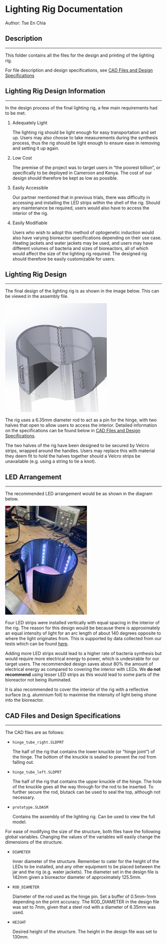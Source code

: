 # Lighting Rig Documentation

Author: Tse En Chia

## Description
---

This folder contains all the files for the design and printing of the lighting rig.

For file description and design specifications, see [CAD Files and Design Specifications](#cad-files-and-design-specifications)

## Lighting Rig Design Information
---

In the design process of the final lighting rig, a few main requirements had to be met.

1. Adequately Light

    The lighting rig should be light enough for easy transportation and set up. Users may also choose to take measurements during the synthesis process, thus the rig should be light enough to ensure ease in removing and setting it up again.

2. Low Cost

    The premise of the project was to target users in “the poorest billion”, or specifically to be deployed in Cameroon and Kenya. The cost of our design should therefore be kept as low as possible.

3. Easily Accessible

    Our partner mentioned that in previous trials, there was difficulty in accessing and installing the LED strips within the shell of the rig. Should any maintenance be required, users would also have to access the interior of the rig.

4. Easily Modifiable

    Users who wish to adopt this method of optogenetic induction would also have varying bioreactor specifications depending on their use case. Heating jackets and water jackets may be used, and users may have different volumes of bacteria and sizes of bioreactors, all of which would affect the size of the lighting rig required. The designed rig should therefore be easily customizable for users. 

## Lighting Rig Design
---

The final design of the lighting rig is as shown in the image below. This can be viewed in the assembly file.

<img src="images/CAD_design.jpg" alt="CAD design" height="350" />

The rig uses a 6.35mm diameter rod to act as a pin for the hinge, with two halves that open to allow users to access the interior. Detailed information on the specifications can be found below in [CAD Files and Design Specifications](#cad-files-and-design-specifications).

The two halves of the rig have been designed to be secured by Velcro strips, wrapped around the handles. Users may replace this with material they deem fit to hold the halves together should a Velcro strips be unavailable (e.g. using a string to tie a knot).
  
## LED Arrangement
---

The recommended LED arrangement would be as shown in the diagram below.

<img src="images/lighting_rig.jpg" alt="lighting rig" height="350" />
  
Four LED strips were installed vertically with equal spacing in the interior of the rig. The reason for this design would be because there is approximately an equal intensity of light for an arc length of about 140 degrees opposite to where the light originates from. This is supported by data collected from our tests which can be found [here](https://github.com/ArnavKoshy/GM2-OptogeneticControl/tree/main/Testing%20Rig).
  
Adding more LED strips would lead to a higher rate of bacteria synthesis but would require more electrical energy to power, which is undesirable for our target users. The recommended design saves about 80% the amount of electrical energy as compared to covering the interior with LEDs. We **do not recommend** using lesser LED strips as this would lead to some parts of the bioreactor not being illuminated.
  
It is also recommended to cover the interior of the rig with a reflective surface (e.g. aluminium foil) to maximise the intensity of light being shone into the bioreactor.

## CAD Files and Design Specifications
---

  The CAD files are as follows:

- `hinge_tube_right.SLDPRT`

  The half of the rig that contains the lower knuckle (or “hinge joint”) of the hinge. The bottom of the knuckle is sealed to prevent the rod from falling out.

- `hinge_tube_left.SLDPRT`

  The half of the rig that contains the upper knuckle of the hinge. The hole of the knuckle goes all the way through for the rod to be inserted. To further secure the rod, blutack can be used to seal the top, although not necessary.

- `prototype.SLDASM`

  Contains the assembly of the lighting rig. Can be used to view the full model.

For ease of modifying the size of the structure, both files have the following global variables. Changing the values of the variables will easily change the dimensions of the structure.
  
- `DIAMETER`

  Inner diameter of the structure. Remember to cater for the height of the LEDs to be installed, and any other equipment to be placed between the jar and the rig (e.g. water jackets). The diameter set in the design file is 142mm given a bioreactor diameter of approximately 125.5mm.

- `ROD_DIAMETER`

  Diameter of the rod used as the hinge pin. Set a buffer of 0.5mm-1mm depending on the print accuracy. The ROD_DIAMETER in the design file was set to 7mm, given that a steel rod with a diameter of 6.35mm was used.

- `HEIGHT`

  Desired height of the structure. The height in the design file was set to 130mm.
